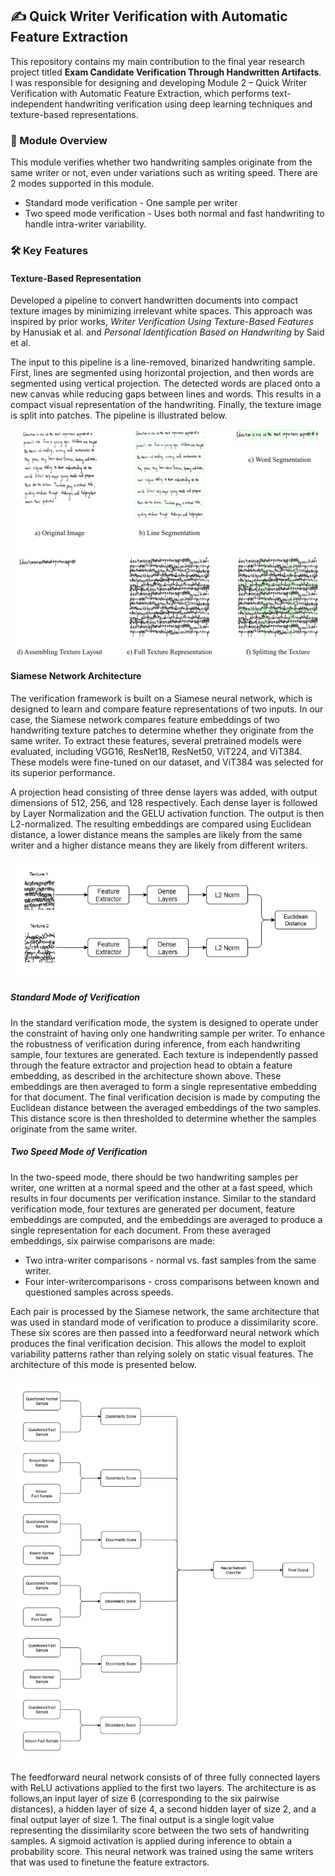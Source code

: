 ## ✍️ Quick Writer Verification with Automatic Feature Extraction

This repository contains my main contribution to the final year research project titled **Exam Candidate Verification Through Handwritten Artifacts**. 
I was responsible for designing and developing Module 2 – Quick Writer Verification with Automatic Feature Extraction, which performs text-independent handwriting verification using deep learning techniques and texture-based representations. 

### 🔧 Module Overview
This module verifies whether two handwriting samples originate from the same writer or not, even under variations such as writing speed.
There are 2 modes supported in this module.
- Standard mode verification - One sample per writer 
- Two speed mode verification - Uses both normal and fast handwriting to handle intra-writer variability.

### 🛠️ Key Features

#### Texture-Based Representation
Developed a pipeline to convert handwritten documents into compact texture images by minimizing irrelevant white spaces. This approach was inspired by prior works, *Writer Verification Using Texture-Based Features* by Hanusiak et al. and *Personal Identification Based on Handwriting* by Said et al.

The input to this pipeline is a line-removed, binarized handwriting sample. First, lines are segmented using horizontal projection, and then words are segmented using vertical projection. The detected words are placed onto a new canvas while reducing gaps between lines and words. This results in a compact visual representation of the handwriting. Finally, the texture image is split into patches. The pipeline is illustrated below.

<p align='center'>
  <img src="assets/texture creation pipeline.png" alt="Texture Creation Pipeline" width="600"/>
</p>

#### Siamese Network Architecture
The verification framework is built on a Siamese neural network, which is designed to learn and compare feature representations of two inputs. In our case, the Siamese network compares feature embeddings of two handwriting texture patches to determine whether they originate from the same writer. To extract these features, several pretrained models were evaluated, including VGG16, ResNet18, ResNet50, ViT224, and ViT384. These models were fine-tuned on our dataset, and ViT384 was selected for its superior performance.

A projection head consisting of three dense layers was added, with output dimensions of 512, 256, and 128 respectively. Each dense layer is followed by Layer Normalization and the GELU activation function. The output is then L2-normalized. The resulting embeddings are compared using Euclidean distance, a lower distance means the samples are likely from the same writer and a higher distance means they are likely from different writers.

<p align='center'>
  <img src="assets/overall siamese architecture.png" alt="Overall Siamese Network Architecture" width="600"/>
</p>

##### Standard Mode of Verification
In the standard verification mode, the system is designed to operate under the constraint of having only one handwriting sample per writer. To enhance the robustness of verification during inference, from each handwriting sample, four textures are generated. Each texture is independently passed through the feature extractor and projection head to obtain a feature embedding, as described in the architecture shown above. These embeddings are then averaged to form a single representative embedding for that document. The final verification decision is made by computing the Euclidean distance between the averaged embeddings of the two samples. This distance score is then thresholded to determine whether the samples originate from the same writer.

##### Two Speed Mode of Verification
In the two-speed mode, there should be two handwriting samples per writer, one written at a normal speed and the other at a fast speed, which results in four documents per verification instance. Similar to the standard verification mode, four textures are generated per document, feature embeddings are computed, and the embeddings are averaged to produce a single representation for each document. From these averaged embeddings, six pairwise comparisons are made:
- Two intra-writer comparisons - normal vs. fast samples from the same writer.
- Four inter-writercomparisons - cross comparisons between known and questioned samples across speeds.

Each pair is processed by the Siamese network, the same architecture that was used in standard mode of verification to produce a dissimilarity score. These six scores are then passed into a feedforward neural network which produces the final verification decision. This allows the model to exploit variability patterns rather than relying solely on static visual features. The architecture of this mode is presented below.

<p align='center'>
  <img src="assets/two speed verification architecture.png" alt="Two Speed Verification Architecture" width="600"/>
</p>

The feedforward neural network consists of of three fully connected layers with ReLU activations applied to the first two layers. The architecture is as follows,an input layer of size 6 (corresponding to the six pairwise distances), a hidden layer of size 4, a second hidden layer of size 2, and a final output layer of size 1. The final output is a single logit value representing the dissimilarity score between the two sets of handwriting samples. A sigmoid activation is applied during inference to obtain a probability score. This neural network was trained using the same writers that was used to finetune the feature extractors.
